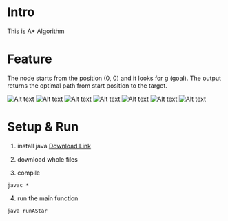 # Intro
This is A* Algorithm

# Feature
The node starts from the position (0, 0) and it looks for g (goal). The output returns the optimal path from start position to the target.

![Alt text](/readImg/custom0.png "custom0")
![Alt text](/readImg/custom1.png "custom1")
![Alt text](/readImg/custom2.png "custom2")
![Alt text](/readImg/random10.png "random10")
![Alt text](/readImg/random200.png "random200")
![Alt text](/readImg/error.png "error")
![Alt text](/readImg/random250.png "random250")

# Setup & Run
1. install java [Download Link](https://java.com/en/download/help/windows_manual_download.xml)

2. download whole files 

3. compile
```
javac *
```

4. run the main function
```
java runAStar
```
